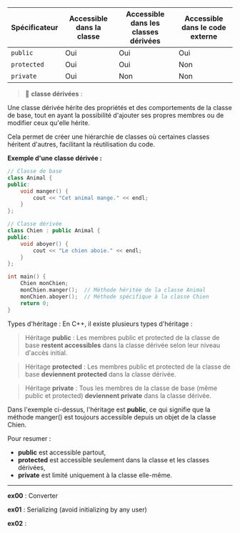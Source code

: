 | Spécificateur  | Accessible dans la classe | Accessible dans les **classes dérivées** | Accessible dans le code externe |
|----------------|---------------------------|--------------------------------------|----------------------------------|
| `public`       | Oui                       | Oui                                  | Oui                              |
| `protected`    | Oui                       | Oui                                  | Non                              |
| `private`      | Oui                       | Non                                  | Non                              |

> 🤔 **classe dérivées** :

Une classe dérivée hérite des propriétés et des comportements de la classe de base, tout en ayant la possibilité d'ajouter ses propres membres ou de modifier ceux qu'elle hérite.

Cela permet de créer une hiérarchie de classes où certaines classes héritent d'autres, facilitant la réutilisation du code.

**Exemple d'une classe dérivée :**

```cpp
// Classe de base
class Animal {
public:
    void manger() {
        cout << "Cet animal mange." << endl;
    }
};

// Classe dérivée
class Chien : public Animal {
public:
    void aboyer() {
        cout << "Le chien aboie." << endl;
    }
};

int main() {
    Chien monChien;
    monChien.manger();  // Méthode héritée de la classe Animal
    monChien.aboyer();  // Méthode spécifique à la classe Chien
    return 0;
}
```

Types d'héritage :
En C++, il existe plusieurs types d'héritage :

> Héritage **public** :
Les membres public et protected de la classe de base **restent accessibles** dans la classe dérivée selon leur niveau d'accès initial.

> Héritage **protected** : 
Les membres public et protected de la classe de base **deviennent protected** dans la classe dérivée.

> Héritage **private** :
Tous les membres de la classe de base (même public et protected) **deviennent private** dans la classe dérivée.

Dans l'exemple ci-dessus, l'héritage est **public**, ce qui signifie que la méthode manger() est toujours accessible depuis un objet de la classe Chien.


Pour resumer :
- **public** est accessible partout,
- **protected** est accessible seulement dans la classe et les classes dérivées,
- **private** est limité uniquement à la classe elle-même.

---

**ex00** : Converter

**ex01** : Serializing (avoid initializing by any user)

**ex02** :

